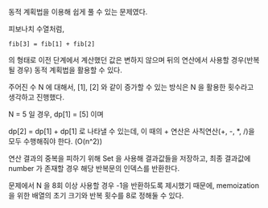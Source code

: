 동적 계획법을 이용해 쉽게 풀 수 있는 문제였다.

피보나치 수열처럼, 
    
    fib[3] = fib[1] + fib[2] 

의 형태로 이전 단계에서 계산했던 값은 변하지 않으며 뒤의 연산에서 사용할 경우(반복될 경우) 동적 계획법을 활용할 수 있다.

주어진 수 N 에 대해서, [1], [2] 와 같이 증가할 수 있는 방식은 N 을 활용한 횟수라고 생각하고 진행했다.

N = 5 일 경우, dp[1] = [5] 이며

dp[2] = dp[1] + dp[1] 로 나타낼 수 있는데, 이 때의 + 연산은 사칙연산(+, -, *, /)을 모두 수행해줘야 한다. (O(n^2))

연산 결과의 중복을 피하기 위해 Set 을 사용해 결과값들을 저장하고, 최종 결과값에 number 가 존재할 경우 해당 반복문의 인덱스를 반환한다.

문제에서 N 을 8회 이상 사용할 경우 -1을 반환하도록 제시했기 때문에, memoization 을 위한 배열의 초기 크기와 반복 횟수를 8로 정해둘 수 있다.